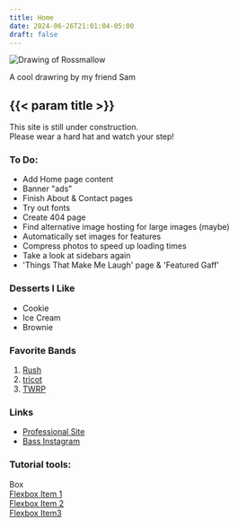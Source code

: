 ```yaml
---
title: Home
date: 2024-06-26T21:01:04-05:00
draft: false
---
```


<div class="construction"></div>

<section class="flexbox-container float-right frame">
  <img src="/images/char.png" alt="Drawing of Rossmallow">
  <p>A cool drawring by my friend Sam</p>
</section>

## {{< param title >}}

<section>
  <p>This site is still under construction.<br>
  Please wear a hard hat and watch your step!</p>

  <div class="note">
    <section>
      <h3>To Do:</h3>
      <ul>
        <li>Add Home page content</li>
        <li>Banner "ads"</li>
        <li>Finish About & Contact pages</li>
        <li>Try out fonts</li>
        <li>Create 404 page</li>
        <li>Find alternative image hosting for large images (maybe)</li>
        <li>Automatically set images for features</li>
        <li class="line-through">Compress photos to speed up loading times</li>
        <li class="line-through">Take a look at sidebars again</li>
        <li class="line-through">'Things That Make Me Laugh' page & 'Featured Gaff'</li>
      </ul>
    </section>
  </div>

  ### Desserts I Like
  - Cookie
  - Ice Cream
  - Brownie
  
  ### Favorite Bands
  1. [Rush](https://www.rush.com)
  2. [tricot](https://tricot-official.jp)
  3. [TWRP](https://www.twrpband.com)

  ### Links
  - [Professional Site](https://www.rossnelson.me)
  - [Bass Instagram](https://www.instagram.com/rnelson2112)
</section>

<section>
  <h3>Tutorial tools:</h3>
  <div class="box-tutorial">Box</div>
  <a href="https://www.youtube.com/watch?v=fYq5PXgSsbE">
    <div class="flexbox-container-tutorial">
      <div class="flexbox-item-tutorial flexbox-item-1-tutorial">Flexbox Item 1</div>
      <div class="flexbox-item-tutorial flexbox-item-2-tutorial">Flexbox Item 2</div>
      <div class="flexbox-item-tutorial flexbox-item-3-tutorial">Flexbox Item3</div>
    </div>
  </a>
</section>
